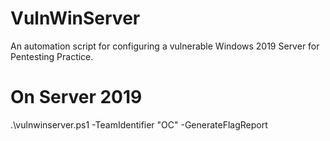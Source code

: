 # VulnWinServer
An automation script for configuring a vulnerable Windows 2019 Server for Pentesting Practice.

# On Server 2019
.\vulnwinserver.ps1 -TeamIdentifier "OC" -GenerateFlagReport

